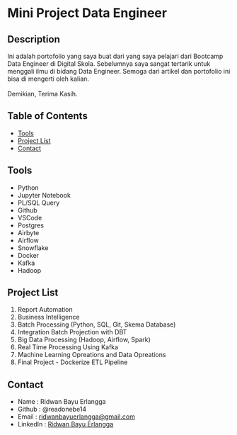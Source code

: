 # Mini Project Data Engineer

## Description
Ini adalah portofolio yang saya buat dari yang saya pelajari dari Bootcamp Data Engineer di Digital Skola. Sebelumnya saya sangat tertarik untuk menggali ilmu di bidang Data Engineer. Semoga dari artikel dan portofolio ini bisa di mengerti oleh kalian.<br> 
<br>
Demikian, Terima Kasih.<br>

## Table of Contents
- [Tools](#tools)
- [Project List](#project-list)
- [Contact](#contact)

## Tools
- Python
- Jupyter Notebook
- PL/SQL Query
- Github
- VSCode
- Postgres
- Airbyte
- Airflow
- Snowflake
- Docker
- Kafka
- Hadoop

## Project List
1. Report Automation
2. Business Intelligence
3. Batch Processing (Python, SQL, Git, Skema Database)
4. Integration Batch Projection with DBT
5. Big Data Processing (Hadoop, Airflow, Spark)
6. Real Time Processing Using Kafka
7. Machine Learning Opreations and Data Opreations
8. Final Project - Dockerize ETL Pipeline

## Contact
- Name          : Ridwan Bayu Erlangga 
- Github        : @readonebe14 
- Email         : ridwanbayuerlangga@gmail.com
- LinkedIn      : [Ridwan Bayu Erlangga](https://www.linkedin.com/in/ridwanbayuerlangga/)
